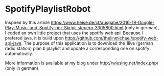 # SpotifyPlaylistRobot
Inspired by this article https://www.heise.de/ct/ausgabe/2016-19-Google-Play-Music-und-Spotify-per-Skript-steuern-3305800.html (only in german), I coded an own little project that uses the spotify web api. Because I prefered java, it is build upon https://github.com/thelinmichael/spotify-web-api-java. The purpose of this application is to download the 1live (german radio station) plan b playlist and update a corresponding one on spotify automatically.

More information is available at my blog under http://wiesing.net/index.php/ (only in german).
